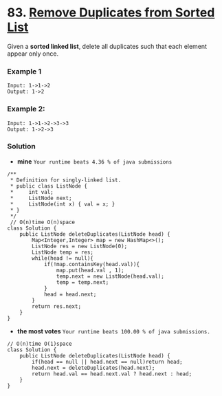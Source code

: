 # 83. [Remove Duplicates from Sorted List](https://leetcode.com/problems/remove-duplicates-from-sorted-list/description/)

Given a **sorted linked list**, delete all duplicates such that each element appear only once.

### Example 1
    Input: 1->1->2
    Output: 1->2

### Example 2:
    Input: 1->1->2->3->3
    Output: 1->2->3
    
### Solution

* **mine** `Your runtime beats 4.36 % of java submissions`
```
/**
 * Definition for singly-linked list.
 * public class ListNode {
 *     int val;
 *     ListNode next;
 *     ListNode(int x) { val = x; }
 * }
 */
 // O(n)time O(n)space
class Solution {
    public ListNode deleteDuplicates(ListNode head) {
        Map<Integer,Integer> map = new HashMap<>();
        ListNode res = new ListNode(0);
        ListNode temp = res;
        while(head != null){
            if(!map.containsKey(head.val)){
                map.put(head.val , 1);
                temp.next = new ListNode(head.val);
                temp = temp.next;
            }
            head = head.next;
        }
        return res.next;
    }
}
```


* **the most votes**  `Your runtime beats 100.00 % of java submissions.`
```
// O(n)time O(1)space
class Solution {
    public ListNode deleteDuplicates(ListNode head) {
        if(head == null || head.next == null)return head;
        head.next = deleteDuplicates(head.next);
        return head.val == head.next.val ? head.next : head;
    }
}
```
